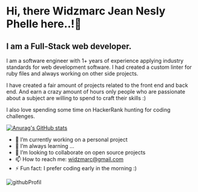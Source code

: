 # Hi, there Widzmarc Jean Nesly Phelle here..!👋
## I am a Full-Stack web developer.

I am a software engineer with 1+ years of experience applying industry standards for web development software. I had created a custom linter for ruby files and always working on other side projects.

I have created a fair amount of projects related to the front end and back end. And earn a crazy amount of hours only people who are passionate about a subject are willing to spend to craft their skills :)

I also love spending some time on HackerRank hunting for coding challenges.

[![Anurag's GitHub stats](https://github-readme-stats.vercel.app/api?username=widzthedvloper&show_icons=true)](https://github.com/anuraghazra/github-readme-stats)

- 🔭 I’m currently working on a personal project
- 🌱 I’m always learning ...
- 👯 I’m looking to collaborate on open source projects
- 📫 How to reach me: widzmarc@gmail.com
- ⚡ Fun fact: I prefer coding early in the morning :)

![githubProfil](https://user-images.githubusercontent.com/69369667/114312280-229c5080-9ac0-11eb-8034-e6b2ba67117d.png)
